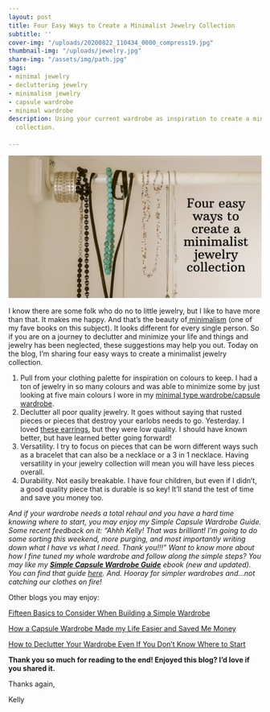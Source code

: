 ```yaml
---
layout: post
title: Four Easy Ways to Create a Minimalist Jewelry Collection
subtitle: ''
cover-img: "/uploads/20200822_110434_0000_compress19.jpg"
thumbnail-img: "/uploads/jewelry.jpg"
share-img: "/assets/img/path.jpg"
tags:
- minimal jewelry
- decluttering jewelry
- minimalism jewelry
- capsule wardrobe
- minimal wardrobe
description: Using your current wardrobe as inspiration to create a minimalist jewelry
  collection.

---
```

![An image of my necklaces hanging off a rod.](/uploads/jewelry.jpg "jewelry")

I know there are some folk who do no to little jewelry, but I like to have more than that. It makes me happy. And that’s the beauty of[ minimalism](https://amzn.to/2E5IXKI) (one of my fave books on this subject). It looks different for every single person. So if you are on a journey to declutter and minimize your life and things and jewelry has been neglected, these suggestions may help you out. Today on the blog, I’m sharing four easy ways to create a minimalist jewelry collection.

1. Pull from your clothing palette for inspiration on colours to keep. I had a ton of jewelry in so many colours and was able to minimize some by just looking at five main colours I wore in my [minimal type wardrobe/capsule wardrobe](https://amzn.to/32HdYiq).
2. Declutter all poor quality jewelry. It goes without saying that rusted pieces or pieces that destroy your earlobs needs to go. Yesterday. I loved [these earrings](https://amzn.to/3jjXPoO), but they were low quality. I should have known better, but have learned better going forward!
3. Versatility. I try to focus on pieces that can be worn different ways such as a bracelet that can also be a necklace or a 3 in 1 necklace. Having versatility in your jewelry collection will mean you will have less pieces overall.
4. Durability. Not easily breakable. I have four children, but even if I didn’t, a good quality piece that is durable is so key! It’ll stand the test of time and save you money too.

_And if your wardrobe needs a total rehaul and you have a hard time knowing where to start, you may enjoy my Simple Capsule Wardrobe Guide. Some recent feedback on it: “Ahhh Kelly! That was brilliant! I’m going to do some sorting this weekend, more purging, and most importantly writing down what I have vs what I need. Thank you!!!” Want to know more about how I fine tuned my whole wardrobe and follow along the simple steps? You may like my_ [**_Simple Capsule Wardrobe Guide_**](https://www.simplehomemom.com/simple-capsule-wardrobe-guide/) _ebook (new and updated). You can find that guide_ [_here_](https://www.simplehomemom.com/simple-capsule-wardrobe-guide/)_. And. Hooray for simpler wardrobes and…not catching our clothes on fire!_

Other blogs you may enjoy:

[Fifteen Basics to Consider When Building a Simple Wardrobe](https://www.simplehomemom.com/2020-11-11-fifteen-basics-to-consider-when-building-a-simple-wardrobe/)

[How a Capsule Wardrobe Made my Life Easier and Saved Me Money](https://www.simplehomemom.com/2020-10-27-how-a-capsule-wardrobe-made-my-life-easier-and-saved-me-money/)

[How to Declutter Your Wardrobe Even If You Don’t Know Where to Start](https://www.simplehomemom.com/2020-08-25-how-to-declutter-your-wardrobe-even-if-you-don-t-know-where-to-start/)

**Thank you so much for reading to the end! Enjoyed this blog? I’d love if you shared it.**

Thanks again,

Kelly